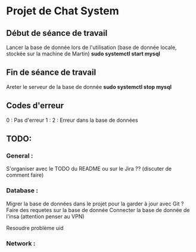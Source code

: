 # Projet de Chat System

## Début de séance de travail
Lancer la base de donnée lors de l'utilisation (base de donnée locale, stockée sur la machine de Martin)
**sudo systemctl start mysql**

## Fin de séance de travail
Areter le serveur de la base de donnée 
**sudo systemctl stop mysql**

## Codes d'erreur
0 : Pas d'erreur
1 : 
2 : Erreur dans la base de données

## TODO:
### General :
S'organiser avec le TODO du README ou sur le Jira ?? (discuter de comment faire)
### Database :
Migrer la base de données dans le projet pour la garder à jour avec Git ?
Faire des requetes sur la base de donnée
Connecter la base de donnée de l'insa (attention penser au VPN)

Resoudre problème uid
### Network :

